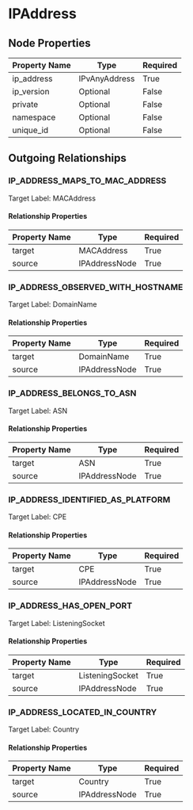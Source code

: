 
# IPAddress

## Node Properties

| Property Name | Type | Required |
| ------------- | ---- | -------- |
| ip_address | IPvAnyAddress | True |
| ip_version | Optional | False |
| private | Optional | False |
| namespace | Optional | False |
| unique_id | Optional | False |



## Outgoing Relationships

### IP_ADDRESS_MAPS_TO_MAC_ADDRESS

Target Label: MACAddress

#### Relationship Properties

| Property Name | Type | Required |
| ------------- | ---- | -------- |
| target | MACAddress | True |
| source | IPAddressNode | True |


### IP_ADDRESS_OBSERVED_WITH_HOSTNAME

Target Label: DomainName

#### Relationship Properties

| Property Name | Type | Required |
| ------------- | ---- | -------- |
| target | DomainName | True |
| source | IPAddressNode | True |


### IP_ADDRESS_BELONGS_TO_ASN

Target Label: ASN

#### Relationship Properties

| Property Name | Type | Required |
| ------------- | ---- | -------- |
| target | ASN | True |
| source | IPAddressNode | True |


### IP_ADDRESS_IDENTIFIED_AS_PLATFORM

Target Label: CPE

#### Relationship Properties

| Property Name | Type | Required |
| ------------- | ---- | -------- |
| target | CPE | True |
| source | IPAddressNode | True |


### IP_ADDRESS_HAS_OPEN_PORT

Target Label: ListeningSocket

#### Relationship Properties

| Property Name | Type | Required |
| ------------- | ---- | -------- |
| target | ListeningSocket | True |
| source | IPAddressNode | True |


### IP_ADDRESS_LOCATED_IN_COUNTRY

Target Label: Country

#### Relationship Properties

| Property Name | Type | Required |
| ------------- | ---- | -------- |
| target | Country | True |
| source | IPAddressNode | True |




